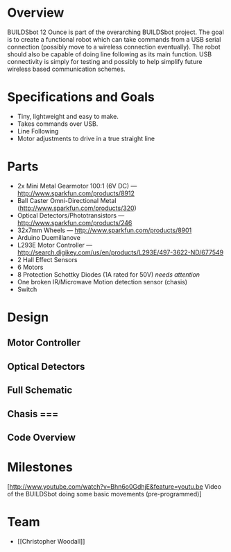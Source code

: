 # Overview

BUILDSbot 12 Ounce is part of the overarching BUILDSbot project. The goal is to create a functional robot which can take commands from a USB serial connection (possibly move to a wireless connection eventually). The robot should also be capable of doing line following as its main function. USB connectivity is simply for testing and possibly to help simplify future wireless based communication schemes.

# Specifications and Goals

* Tiny, lightweight and easy to make.
* Takes commands over USB.
* Line Following
* Motor adjustments to drive in a true straight line

# Parts 

* 2x Mini Metal Gearmotor 100:1 (6V DC) — http://www.sparkfun.com/products/8912
* Ball Caster Omni-Directional Metal (http://www.sparkfun.com/products/320)
* Optical Detectors/Phototransistors — http://www.sparkfun.com/products/246
* 32x7mm Wheels — http://www.sparkfun.com/products/8901
* Arduino Duemillanove
* L293E Motor Controller — http://search.digikey.com/us/en/products/L293E/497-3622-ND/677549
* 2 Hall Effect Sensors
* 6 Motors
* 8 Protection Schottky Diodes (1A rated for 50V) *needs attention*
* One broken IR/Microwave Motion detection sensor (chasis)
* Switch

# Design

## Motor Controller

## Optical Detectors

## Full Schematic

## Chasis ===

## Code Overview

# Milestones 

[http://www.youtube.com/watch?v=Bhn6o0GdhjE&feature=youtu.be Video of the BUILDSbot doing some basic movements (pre-programmed)]

# Team

* [[Christopher Woodall]]
